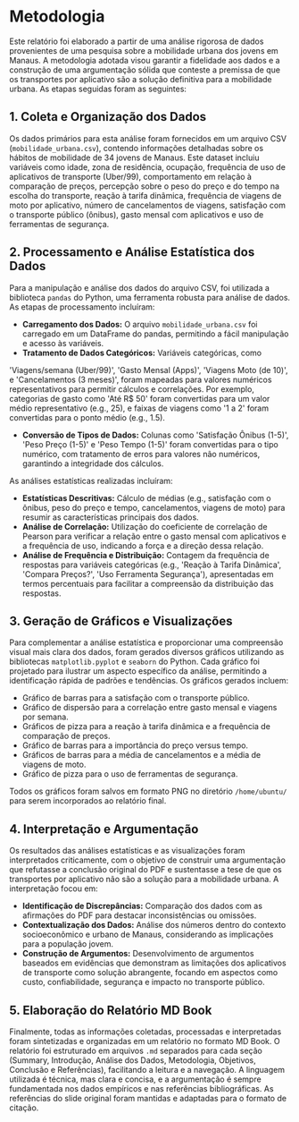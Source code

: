 
# Metodologia

Este relatório foi elaborado a partir de uma análise rigorosa de dados provenientes de uma pesquisa sobre a mobilidade urbana dos jovens em Manaus. A metodologia adotada visou garantir a fidelidade aos dados e a construção de uma argumentação sólida que conteste a premissa de que os transportes por aplicativo são a solução definitiva para a mobilidade urbana. As etapas seguidas foram as seguintes:

## 1. Coleta e Organização dos Dados

Os dados primários para esta análise foram fornecidos em um arquivo CSV (`mobilidade_urbana.csv`), contendo informações detalhadas sobre os hábitos de mobilidade de 34 jovens de Manaus. Este dataset incluiu variáveis como idade, zona de residência, ocupação, frequência de uso de aplicativos de transporte (Uber/99), comportamento em relação à comparação de preços, percepção sobre o peso do preço e do tempo na escolha do transporte, reação à tarifa dinâmica, frequência de viagens de moto por aplicativo, número de cancelamentos de viagens, satisfação com o transporte público (ônibus), gasto mensal com aplicativos e uso de ferramentas de segurança.

## 2. Processamento e Análise Estatística dos Dados

Para a manipulação e análise dos dados do arquivo CSV, foi utilizada a biblioteca `pandas` do Python, uma ferramenta robusta para análise de dados. As etapas de processamento incluíram:

*   **Carregamento dos Dados:** O arquivo `mobilidade_urbana.csv` foi carregado em um DataFrame do pandas, permitindo a fácil manipulação e acesso às variáveis.
*   **Tratamento de Dados Categóricos:** Variáveis categóricas, como 


 'Viagens/semana (Uber/99)', 'Gasto Mensal (Apps)', 'Viagens Moto (de 10)', e 'Cancelamentos (3 meses)', foram mapeadas para valores numéricos representativos para permitir cálculos e correlações. Por exemplo, categorias de gasto como 'Até R$ 50' foram convertidas para um valor médio representativo (e.g., 25), e faixas de viagens como '1 a 2' foram convertidas para o ponto médio (e.g., 1.5).
*   **Conversão de Tipos de Dados:** Colunas como 'Satisfação Ônibus (1-5)', 'Peso Preço (1-5)' e 'Peso Tempo (1-5)' foram convertidas para o tipo numérico, com tratamento de erros para valores não numéricos, garantindo a integridade dos cálculos.

As análises estatísticas realizadas incluíram:

*   **Estatísticas Descritivas:** Cálculo de médias (e.g., satisfação com o ônibus, peso do preço e tempo, cancelamentos, viagens de moto) para resumir as características principais dos dados.
*   **Análise de Correlação:** Utilização do coeficiente de correlação de Pearson para verificar a relação entre o gasto mensal com aplicativos e a frequência de uso, indicando a força e a direção dessa relação.
*   **Análise de Frequência e Distribuição:** Contagem da frequência de respostas para variáveis categóricas (e.g., 'Reação à Tarifa Dinâmica', 'Compara Preços?', 'Uso Ferramenta Segurança'), apresentadas em termos percentuais para facilitar a compreensão da distribuição das respostas.

## 3. Geração de Gráficos e Visualizações

Para complementar a análise estatística e proporcionar uma compreensão visual mais clara dos dados, foram gerados diversos gráficos utilizando as bibliotecas `matplotlib.pyplot` e `seaborn` do Python. Cada gráfico foi projetado para ilustrar um aspecto específico da análise, permitindo a identificação rápida de padrões e tendências. Os gráficos gerados incluem:

*   Gráfico de barras para a satisfação com o transporte público.
*   Gráfico de dispersão para a correlação entre gasto mensal e viagens por semana.
*   Gráficos de pizza para a reação à tarifa dinâmica e a frequência de comparação de preços.
*   Gráfico de barras para a importância do preço versus tempo.
*   Gráficos de barras para a média de cancelamentos e a média de viagens de moto.
*   Gráfico de pizza para o uso de ferramentas de segurança.

Todos os gráficos foram salvos em formato PNG no diretório `/home/ubuntu/` para serem incorporados ao relatório final.

## 4. Interpretação e Argumentação

Os resultados das análises estatísticas e as visualizações foram interpretados criticamente, com o objetivo de construir uma argumentação que refutasse a conclusão original do PDF e sustentasse a tese de que os transportes por aplicativo não são a solução para a mobilidade urbana. A interpretação focou em:

*   **Identificação de Discrepâncias:** Comparação dos dados com as afirmações do PDF para destacar inconsistências ou omissões.
*   **Contextualização dos Dados:** Análise dos números dentro do contexto socioeconômico e urbano de Manaus, considerando as implicações para a população jovem.
*   **Construção de Argumentos:** Desenvolvimento de argumentos baseados em evidências que demonstram as limitações dos aplicativos de transporte como solução abrangente, focando em aspectos como custo, confiabilidade, segurança e impacto no transporte público.

## 5. Elaboração do Relatório MD Book

Finalmente, todas as informações coletadas, processadas e interpretadas foram sintetizadas e organizadas em um relatório no formato MD Book. O relatório foi estruturado em arquivos `.md` separados para cada seção (Summary, Introdução, Análise dos Dados, Metodologia, Objetivos, Conclusão e Referências), facilitando a leitura e a navegação. A linguagem utilizada é técnica, mas clara e concisa, e a argumentação é sempre fundamentada nos dados empíricos e nas referências bibliográficas. As referências do slide original foram mantidas e adaptadas para o formato de citação.


